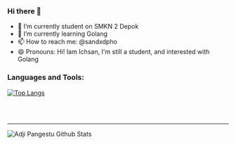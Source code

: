 ### Hi there 👋


- 🔭 I’m currently student on SMKN 2 Depok
- 🌱 I’m currently learning Golang
- 📫 How to reach me: @sandxdpho
- 😄 Pronouns: Hi! Iam Ichsan, I'm still a student, and interested with Golang


### Languages and Tools:

[![Top Langs](https://github-readme-stats.vercel.app/api/top-langs/?username=anuraghazra)](https://github.com/anuraghazra/github-readme-stats)

<br />
<br />

---

<img align="left" alt="Adji Pangestu Github Stats" src="[![Anurag's github stats](https://github-readme-stats.vercel.app/api?username=ichsanputr)](https://github.com/anuraghazra/github-readme-stats)
" />

[website]: https://www.kumis.id/
[twitter]: https://twitter.com/adjipangstu
[youtube]: https://www.youtube.com/channel/UCMhaUJnTVEfKuLikbsjdDuw
[instagram]: https://instagram.com/adjipangstu
[linkedin]: https://www.linkedin.com/in/adjipangestu/
[work]: https://www.detik.com/
<!--
**ichsanputr/ichsanputr** is a ✨ _special_ ✨ repository because its `README.md` (this file) appears on your GitHub profile.

Here are some ideas to get you started:

- 🔭 I’m currently studets on SMKN 2 Depok
- 🌱 I’m currently learning Golang
- 🤔 I’m looking for help with simple coding with GO
- 💬 Ask me about Golang
- 📫 How to reach me: @sandxdpho
- 😄 Pronouns: Hi! Iam Ichsan, I'm still a student, and interested with Golang
